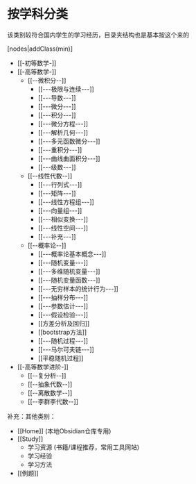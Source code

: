 
# 按学科分类

该类别较符合国内学生的学习经历，目录夹结构也是基本按这个来的

[nodes|addClass(min)]

- [[-初等数学-]]
- [[-高等数学-]]
    - [[--微积分--]]
        - [[---极限与连续---]]
        - [[---导数---]]
        - [[---微分---]]
        - [[---积分---]]
        - [[---微分方程---]]
        - [[---解析几何---]]
        - [[---多元函数微分---]]
        - [[---重积分---]]
        - [[---曲线曲面积分---]]
        - [[---级数---]]
    - [[--线性代数--]]
        - [[---行列式---]]
        - [[---矩阵---]]
        - [[---线性方程组---]]
        - [[---向量组---]]
        - [[---相似变换---]]
        - [[---线性空间---]]
        - [[---补充---]]
    - [[--概率论--]]
        - [[---概率论基本概念---]]
        - [[---随机变量---]]
        - [[---多维随机变量---]]
        - [[---随机变量函数---]]
        - [[---无穷样本的统计行为---]]
        - [[---抽样分布---]]
        - [[---参数估计---]]
        - [[---假设检验---]]
        - [[方差分析及回归]]
        - [[bootstrap方法]]
        - [[---随机过程---]]
        - [[---马尔可夫链---]]
        - [[平稳随机过程]]
- [[-高等数学进阶-]]
    - [[--复分析--]]
    - [[--抽象代数--]]
    - [[--离散数学--]]
    - [[--李群李代数--]]

补充：其他类别：

- [[Home]] (本地Obsidian仓库专用)
- [[Study]]
  - 学习资源 (书籍/课程推荐，常用工具网站)
  - 学习经验
  - 学习方法
- [[例题]]
